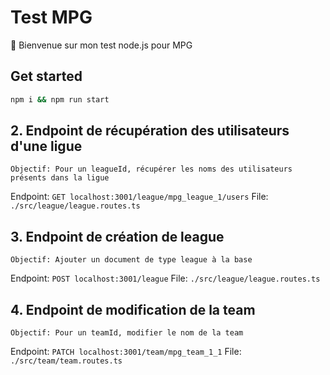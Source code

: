 # Test MPG

👋 Bienvenue sur mon test node.js pour MPG

## Get started

```bash
npm i && npm run start
```

## 2. Endpoint de récupération des utilisateurs d'une ligue

`Objectif: Pour un leagueId, récupérer les noms des utilisateurs présents dans la ligue`

Endpoint:
`GET localhost:3001/league/mpg_league_1/users`
File:
`./src/league/league.routes.ts`

## 3. Endpoint de création de league

`Objectif: Ajouter un document de type league à la base`

Endpoint:
`POST localhost:3001/league`
File:
`./src/league/league.routes.ts`

## 4. Endpoint de modification de la team

`Objectif: Pour un teamId, modifier le nom de la team`

Endpoint:
`PATCH localhost:3001/team/mpg_team_1_1`
File:
`./src/team/team.routes.ts`
